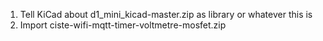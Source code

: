 1. Tell KiCad about d1_mini_kicad-master.zip as library or whatever 
   this is
2. Import ciste-wifi-mqtt-timer-voltmetre-mosfet.zip

